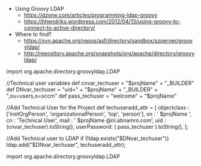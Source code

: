 * Using Groovy LDAP
    * https://dzone.com/articles/programming-ldap-groovy
    * https://hhendriks.wordpress.com/2012/04/13/using-groovy-to-connect-to-active-directory/
* Where to find?
    * https://svn.apache.org/repos/asf/directory/sandbox/szoerner/groovyldap/
    * http://repository.apache.org/snapshots/org/apache/directory/groovyldap/



import org.apache.directory.groovyldap.LDAP

//Technical user variables
  def cnvar_techuser = "$projName" + "_BUILDER"
  def DNvar_techuser = "uid=" + "$projName" + "_BUILDER" + ",ou=users,o=sccm"
  def pass_techuser = "welcome" +  "$projName"

//Add Technical User for the Project
  def techuseradd_attr = [
  objectclass : ['inetOrgPerson', 'organizationalPerson', 'top', 'person'],
  sn : ' $projName ',
  cn : 'Technical User',
  mail : ' $projName @nl.abnamro.com',
  uid : (cnvar_techuser).toString(),
  userPassword:  ( pass_techuser ).toString(),
  ];

//Add Technical user to LDAP
  if (!ldap.exists("$DNvar_techuser"))
  ldap.add("$DNvar_techuser", techuseradd_attr);

import org.apache.directory.groovyldap.LDAP